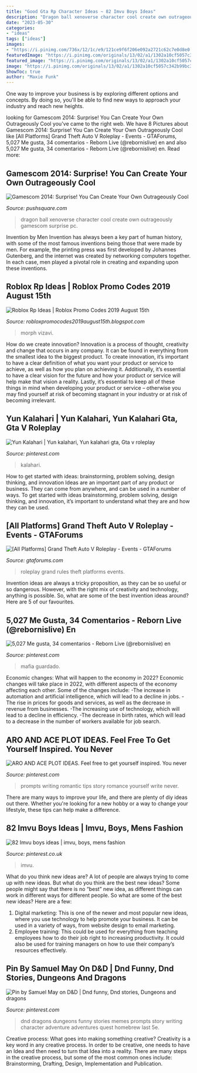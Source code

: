 ```yaml
---
title: "Good Gta Rp Character Ideas ~ 82 Imvu Boys Ideas"
description: "Dragon ball xenoverse character cool create own outrageously gamescom surprise pc"
date: "2023-05-30"
categories:
- "ideas"
tags: ["ideas"]
images:
- "https://i.pinimg.com/736x/12/1c/e9/121ce9f6f206e092a2721c62c7e0d8e0.jpg"
featuredImage: "https://i.pinimg.com/originals/13/02/a1/1302a10cf5057c342b99bc30466b74a2.jpg"
featured_image: "https://i.pinimg.com/originals/13/02/a1/1302a10cf5057c342b99bc30466b74a2.jpg"
image: "https://i.pinimg.com/originals/13/02/a1/1302a10cf5057c342b99bc30466b74a2.jpg"
ShowToc: true
author: "Maxie Funk"
---
```



One way to improve your business is by exploring different options and concepts. By doing so, you'll be able to find new ways to approach your industry and reach new heights.

	

		
looking for Gamescom 2014: Surprise! You Can Create Your Own Outrageously Cool you've came to the right web. We have 8 Pictures about Gamescom 2014: Surprise! You Can Create Your Own Outrageously Cool like [All Platforms] Grand Theft Auto V Roleplay - Events - GTAForums, 5,027 Me gusta, 34 comentarios - Reborn Live (@rebornislive) en and also 5,027 Me gusta, 34 comentarios - Reborn Live (@rebornislive) en. Read more:
		
    
## Gamescom 2014: Surprise! You Can Create Your Own Outrageously Cool

<img loading=lazy src="http://images.pushsquare.com/news/2014/08/gamescom_2014_surprise_you_can_create_your_own_outrageously_cool_dragon_ball_character_in_xenoverse/attachment/2/original.jpg" onerror="this.onerror=null;this.src='https://tse2.mm.bing.net/th?id=OIP.Vx0MrEUyvkQpUYXD0fhscgHaEK&amp;pid=15.1';" alt="Gamescom 2014: Surprise! You Can Create Your Own Outrageously Cool">

_Source: pushsquare.com_

>dragon ball xenoverse character cool create own outrageously gamescom surprise pc. 

	

Invention by Men
Invention has always been a key part of human history, with some of the most famous inventions being those that were made by men. For example, the printing press was first developed by Johannes Gutenberg, and the internet was created by networking computers together. In each case, men played a pivotal role in creating and expanding upon these inventions.

    
## Roblox Rp Ideas | Roblox Promo Codes 2019 August 15th

<img loading=lazy src="https://lh5.googleusercontent.com/proxy/40Oqg09en8gf32ca2TKCQy9yvYKw4HpkdWI1YcIoWwqIgZEHHUOKz3ZSszXoL83WkH82x9VM6dsojCPwjt3Zy6DrpGqelHW0mCQtKQh155Ty5rtapO60To47Cx0wOeUH16iUOgbWBTrdVoEsRfKKgGaVbXZAvRgR82HKm01ENNYlAAgN6wTJiGVOBoBwsCvMFZ9B_I0S1Y42nkKTD7L786DI-h90IT3n3wLlVpE4bktRgEG9VseY=w1200-h630-p-k-no-nu" onerror="this.onerror=null;this.src='https://tse4.mm.bing.net/th?id=OIP.6MaE6es4Kq3UdTJN1kH0eQHaD7&amp;pid=15.1';" alt="Roblox Rp Ideas | Roblox Promo Codes 2019 August 15th">

_Source: robloxpromocodes2019august15th.blogspot.com_

>morph vizavi. 

	

How do we create innovation?
Innovation is a process of thought, creativity and change that occurs in any company. It can be found in everything from the smallest idea to the biggest product. To create innovation, it’s important to have a clear definition of what you want your product or service to achieve, as well as how you plan on achieving it. Additionally, it’s essential to have a clear vision for the future and how your product or service will help make that vision a reality. Lastly, it’s essential to keep all of these things in mind when developing your product or service – otherwise you may find yourself at risk of becoming stagnant in your industry or at risk of becoming irrelevant.

    
## Yun Kalahari | Yun Kalahari, Yun Kalahari Gta, Gta V Roleplay

<img loading=lazy src="https://i.pinimg.com/originals/f5/aa/21/f5aa21235c9b12e9a9ab81c5588abf3f.jpg" onerror="this.onerror=null;this.src='https://tse3.mm.bing.net/th?id=OIP.9nmu61AiHgddM3s3DbafZQHaHU&amp;pid=15.1';" alt="Yun Kalahari | Yun kalahari, Yun kalahari gta, Gta v roleplay">

_Source: pinterest.com_

>kalahari. 

	

How to get started with ideas: brainstorming, problem solving, design thinking, and innovation
Ideas are an important part of any product or business. They can come from anywhere, and can be used in a number of ways. To get started with ideas brainstorming, problem solving, design thinking, and innovation, it’s important to understand what they are and how they can be used.

    
## [All Platforms] Grand Theft Auto V Roleplay - Events - GTAForums

<img loading=lazy src="https://i.imgur.com/SshVvQ3.jpg?1?6097" onerror="this.onerror=null;this.src='https://tse1.mm.bing.net/th?id=OIP.HcEGoNBw-sjxiwQbJuGDKgHaJl&amp;pid=15.1';" alt="[All Platforms] Grand Theft Auto V Roleplay - Events - GTAForums">

_Source: gtaforums.com_

>roleplay grand rules theft platforms events. 

	

Invention ideas are always a tricky proposition, as they can be so useful or so dangerous. However, with the right mix of creativity and technology, anything is possible. So, what are some of the best invention ideas around? Here are 5 of our favourites.

    
## 5,027 Me Gusta, 34 Comentarios - Reborn Live (@rebornislive) En

<img loading=lazy src="https://i.pinimg.com/736x/12/1c/e9/121ce9f6f206e092a2721c62c7e0d8e0.jpg" onerror="this.onerror=null;this.src='https://tse1.mm.bing.net/th?id=OIP.lzUyUQ6SLtjvDTukhWfqGwHaHa&amp;pid=15.1';" alt="5,027 Me gusta, 34 comentarios - Reborn Live (@rebornislive) en">

_Source: pinterest.com_

>mafia guardado. 

	

Economic changes: What will happen to the economy in 2022?
Economic changes will take place in 2022, with different aspects of the economy affecting each other. Some of the changes include: 
-The increase in automation and artificial intelligence, which will lead to a decline in jobs. 
-The rise in prices for goods and services, as well as the decrease in revenue from businesses. 
-The increasing use of technology, which will lead to a decline in efficiency. 
-The decrease in birth rates, which will lead to a decrease in the number of workers available for job search.

    
## ARO AND ACE PLOT IDEAS. Feel Free To Get Yourself Inspired. You Never

<img loading=lazy src="https://i.pinimg.com/originals/a5/dc/9d/a5dc9d5d1994bb1faa3d7c3b917b16e1.jpg" onerror="this.onerror=null;this.src='https://tse1.mm.bing.net/th?id=OIP.rmjoQToXQUp_2F_4s4ccmgHaKy&amp;pid=15.1';" alt="ARO AND ACE PLOT IDEAS. Feel free to get yourself inspired. You never">

_Source: pinterest.com_

>prompts writing romantic tips story romance yourself write never. 

	

There are many ways to improve your life, and there are plenty of diy ideas out there. Whether you're looking for a new hobby or a way to change your lifestyle, these tips can help make a difference.

    
## 82 Imvu Boys Ideas | Imvu, Boys, Mens Fashion

<img loading=lazy src="https://i.pinimg.com/236x/5a/1c/74/5a1c7422a18f506e80d1bb763d085b9e.jpg" onerror="this.onerror=null;this.src='https://tse4.mm.bing.net/th?id=OIP.5A3u3RoaHiAcVkq2b9Q5qwAAAA&amp;pid=15.1';" alt="82 Imvu boys ideas | imvu, boys, mens fashion">

_Source: pinterest.co.uk_

>imvu. 

	

What do you think new ideas are?
A lot of people are always trying to come up with new ideas. But what do you think are the best new ideas? Some people might say that there is no “best” new idea, as different things can work in different ways for different people. So what are some of the best new ideas? Here are a few: 
1) Digital marketing: This is one of the newer and most popular new ideas, where you use technology to help promote your business. It can be used in a variety of ways, from website design to email marketing. 
2) Employee training: This could be used for everything from teaching employees how to do their job right to increasing productivity. It could also be used for training managers on how to use their company’s resources effectively.

    
## Pin By Samuel May On D&amp;D | Dnd Funny, Dnd Stories, Dungeons And Dragons

<img loading=lazy src="https://i.pinimg.com/originals/13/02/a1/1302a10cf5057c342b99bc30466b74a2.jpg" onerror="this.onerror=null;this.src='https://tse3.mm.bing.net/th?id=OIP.RQeu1mpdhsEpRdZ5gMGswAHaNK&amp;pid=15.1';" alt="Pin by Samuel May on D&amp;D | Dnd funny, Dnd stories, Dungeons and dragons">

_Source: pinterest.com_

>dnd dragons dungeons funny stories memes prompts story writing character adventure adventures quest homebrew last 5e. 

	

Creative process: What goes into making something creative?
Creativity is a key word in any creative process. In order to be creative, one needs to have an Idea and then need to turn that Idea into a reality. There are many steps in the creative process, but some of the most common ones include: Brainstorming, Drafting, Design, Implementation and Publication.

